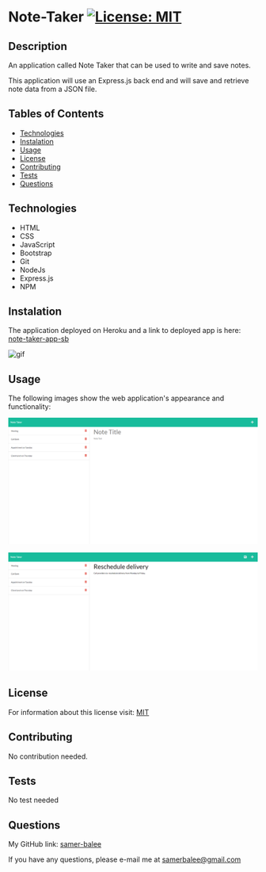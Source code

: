 # Note-Taker [![License: MIT](https://img.shields.io/badge/License-MIT-yellow.svg)](https://opensource.org/licenses/MIT)

  ## Description
   An application called Note Taker that can be used to write and save notes. 
   
   This application will use an Express.js back end and will save and retrieve note data from a JSON file.

  ## Tables of Contents
  * [Technologies](#technologies)
  * [Instalation](#instalation)
  * [Usage](#usage)
  * [License](#license)
  * [Contributing](#contributing)
  * [Tests](#tests)
  * [Questions](#questions)
   
  ## Technologies

  - HTML                
  - CSS                 
  - JavaScript          
  - Bootstrap          
  - Git
  - NodeJs
  - Express.js
  - NPM
   
  ## Instalation

   The application deployed on Heroku and a link to deployed app is here: [note-taker-app-sb](https://git.heroku.com/note-taker-app-sb.git)

   ![gif](./images/gif-demo.gif)

  ## Usage
   
   The following images show the web application's appearance and functionality:

   ![Existing notes are listed in the left-hand column with empty fields on the right-hand side for the new note’s title and text.](./images/screencapture-notes-page.png)

   ![Note titled “Balance accounts” reads, “Balance account books by end of day Monday,” with other notes listed on the left.](./images/screencapture-adding-note.png)
  
  ## License

   For information about this license visit: [MIT](https://opensource.org/licenses/MIT)

  ## Contributing

   No contribution needed.

  ## Tests
   No test needed

  ## Questions
  My GitHub link: [samer-balee](https://github.com/samer-balee)

  If you have any questions, please e-mail me at samerbalee@gmail.com
